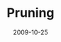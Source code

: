 ---
layout: message
category: message
series: "The Garden"
title: "Pruning"
date: 2009-10-25
message_id: 587
---